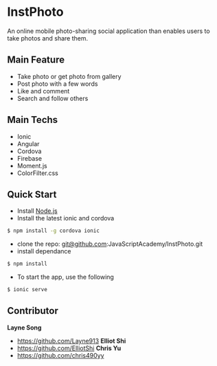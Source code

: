InstPhoto
=====================

An online mobile photo-sharing social application than enables users to take photos and share them.


## Main Feature
- Take photo or get photo from gallery
- Post photo with a few words
- Like and comment
- Search and follow others

## Main Techs
- Ionic
- Angular
- Cordova
- Firebase
- Moment.js
- ColorFilter.css

## Quick Start

* Install [Node.js](https://nodejs.org/en/)
* Install the latest ionic and cordova

```bash
$ npm install -g cordova ionic
```

* clone the repo: git@github.com:JavaScriptAcademy/InstPhoto.git
* install dependance
```bash
$ npm install
```
* To start the app, use the following 
```bash
$ ionic serve
```

## Contributor
  **Layne Song**
  - https://github.com/Layne913
  **Elliot Shi**
  - https://github.com/ElliotShi
  **Chris Yu**
  - https://github.com/chris490yy
  
  



